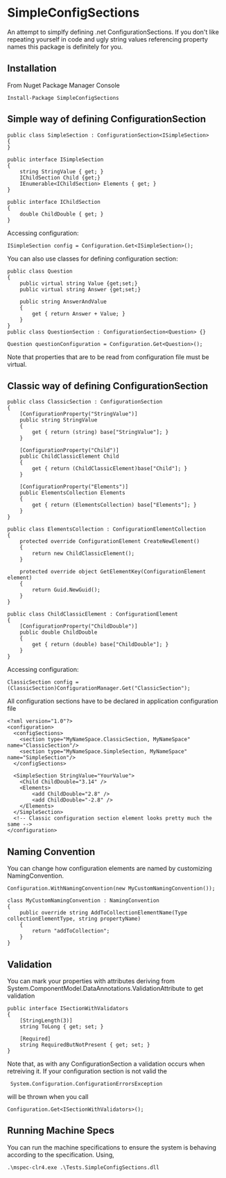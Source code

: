 ﻿SimpleConfigSections
====================

An attempt to simplfy defining .net ConfigurationSections.
If you don't like repeating yourself in code and ugly string values referencing property names this package is definitely for you.

Installation
---------------------
From Nuget Package Manager Console
	
	Install-Package SimpleConfigSections


Simple way of defining ConfigurationSection
---------------------
	public class SimpleSection : ConfigurationSection<ISimpleSection>
    {
    }
	
	public interface ISimpleSection
    {
        string StringValue { get; }
        IChildSection Child {get;}
        IEnumerable<IChildSection> Elements { get; }
    }
	
    public interface IChildSection
    {
        double ChildDouble { get; }
    }

Accessing configuration:
	
	ISimpleSection config = Configuration.Get<ISimpleSection>();
	
You can also use classes for defining configuration section:

	public class Question 
	{
		public virtual string Value {get;set;}
		public virtual string Answer {get;set;}
		
		public string AnswerAndValue 
		{
			get { return Answer + Value; }
		}
	}
	public class QuestionSection : ConfigurationSection<Question> {}
	
	Question questionConfiguration = Configuration.Get<Question>();

Note that properties that are to be read from configuration file must be virtual.
	
Classic way of defining ConfigurationSection
---------------------
	public class ClassicSection : ConfigurationSection
    {
        [ConfigurationProperty("StringValue")]
        public string StringValue
        {
            get { return (string) base["StringValue"]; }
        }
		
        [ConfigurationProperty("Child")]
        public ChildClassicElement Child
        {
            get { return (ChildClassicElement)base["Child"]; }
        }

        [ConfigurationProperty("Elements")]
        public ElementsCollection Elements
        {
            get { return (ElementsCollection) base["Elements"]; }
        }
    }
	
    public class ElementsCollection : ConfigurationElementCollection
    {
        protected override ConfigurationElement CreateNewElement()
        {
            return new ChildClassicElement();
        }

        protected override object GetElementKey(ConfigurationElement element)
        {
            return Guid.NewGuid();
        }
    }
	
    public class ChildClassicElement : ConfigurationElement
    {
        [ConfigurationProperty("ChildDouble")]
        public double ChildDouble
        {
            get { return (double) base["ChildDouble"]; }
        }
    }
	
Accessing configuration:
	
	ClassicSection config = (ClassicSection)ConfigurationManager.Get("ClassicSection");
	
All configuration sections have to be declared in application configuration file

	<?xml version="1.0"?>
	<configuration>
	  <configSections>
		<section type="MyNameSpace.ClassicSection, MyNameSpace" name="ClassicSection"/>
		<section type="MyNameSpace.SimpleSection, MyNameSpace" name="SimpleSection"/>
	  </configSections>
	  
	  <SimpleSection StringValue="YourValue">
		<Child ChildDouble="3.14" />
		<Elements>
			<add ChildDouble="2.8" />
			<add ChildDouble="-2.8" />
		</Elements>
	  </SimpleSection>
	  <!-- Classic configuration section element looks pretty much the same -->
	</configuration>

	
Naming Convention
---------------------
You can change how configuration elements are named by customizing NamingConvention.
	
	Configuration.WithNamingConvention(new MyCustomNamingConvention());
	
	class MyCustomNamingConvention : NamingConvention 
	{
		public override string AddToCollectionElementName(Type collectionElementType, string propertyName)
		{
			return "addToCollection";
		}
	}
	
Validation
---------------------
You can mark your properties with attributes deriving from System.ComponentModel.DataAnnotations.ValidationAttribute to get validation
	
	public interface ISectionWithValidators
    {
        [StringLength(3)]
        string ToLong { get; set; }
        
	    [Required]
        string RequiredButNotPresent { get; set; }
    }

Note that, as with any ConfigurationSection a validation occurs when retreiving it. If your configuration section is not valid the

	 System.Configuration.ConfigurationErrorsException
 
will be thrown when you call

	Configuration.Get<ISectionWithValidators>();
	
Running Machine Specs
---------------------
You can run the machine specifications to ensure the system is behaving according to the specification. Using,

	.\mspec-clr4.exe .\Tests.SimpleConfigSections.dll
